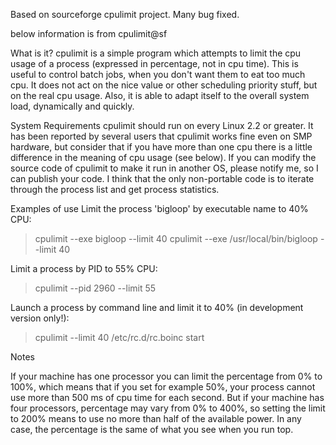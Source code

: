 Based on sourceforge cpulimit project. Many bug fixed.

below information is from cpulimit@sf

What is it?
cpulimit is a simple program which attempts to limit the cpu usage of a process (expressed in percentage, not in cpu time). This is useful to control batch jobs, when you don't want them to eat too much cpu. It does not act on the nice value or other scheduling priority stuff, but on the real cpu usage. Also, it is able to adapt itself to the overall system load, dynamically and quickly.

System Requirements
cpulimit should run on every Linux 2.2 or greater. It has been reported by several users that cpulimit works fine even on SMP hardware, but consider that if you have more than one cpu there is a little difference in the meaning of cpu usage (see below).
If you can modify the source code of cpulimit to make it run in another OS, please notify me, so I can publish your code. I think that the only non-portable code is to iterate through the process list and get process statistics.

Examples of use
Limit the process 'bigloop' by executable name to 40% CPU:

> cpulimit --exe bigloop --limit 40
> cpulimit --exe /usr/local/bin/bigloop --limit 40

Limit a process by PID to 55% CPU:

> cpulimit --pid 2960 --limit 55

Launch a process by command line and limit it to 40% (in development version only!):

> cpulimit --limit 40 /etc/rc.d/rc.boinc start

Notes

If your machine has one processor you can limit the percentage from 0% to 100%, which means that if you set for example 50%, your process cannot use more than 500 ms of cpu time for each second. But if your machine has four processors, percentage may vary from 0% to 400%, so setting the limit to 200% means to use no more than half of the available power. In any case, the percentage is the same of what you see when you run top.
